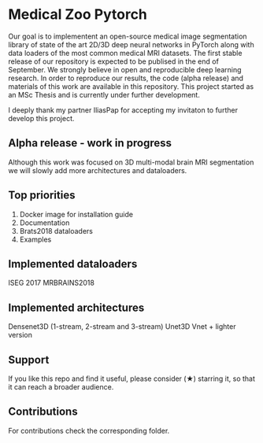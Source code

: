 # Medical Zoo Pytorch
Our goal is to implementent an open-source medical image segmentation library of state of the art 2D/3D deep neural networks in PyTorch along with data loaders of the most common medical MRI datasets. The first stable release of our repository is expected to be publised in the end of September. 
We strongly believe in open and reproducible deep learning research.
In order to reproduce our results, the code (alpha release) and materials of this work are available in this repository.
This project started as an MSc Thesis and is currently under further development.

I deeply thank my partner IliasPap for accepting my invitaton to further develop this project.

## Alpha release - work in progress

Although this work was focused on 3D multi-modal brain MRI segmentation we will slowly add more architectures and dataloaders.

## Top priorities

1. Docker image for installation guide
2. Documentation
3. Brats2018 dataloaders
4. Examples

## Implemented dataloaders

ISEG 2017
MRBRAINS2018

## Implemented architectures

Densenet3D (1-stream, 2-stream and 3-stream)
Unet3D
Vnet + lighter version

## Support 

If you like this repo and find it useful, please consider (★) starring it, so that it can reach a broader audience.

## Contributions

For contributions check the corresponding folder.